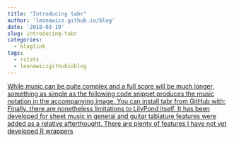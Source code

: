```yaml
---
title: "Introducing tabr"
author: 'leonawicz.github.io/blog'
date: '2018-03-19'
slug: introducing-tabr
categories:
  - bloglink
tags:
  - rstats
  - leonawiczgithubioblog
---
```


[While music can be quite complex and a full score will be much longer, something as simple as the following code snippet produces the music notation in the accompanying image. You can install tabr from GitHub with: Finally, there are nonetheless limitations to LilyPond itself. It has been developed for sheet music in general and guitar tablature features were added as a relative afterthought. There are plenty of features I have not yet developed R wrappers<i class="fas fa-external-link-alt"></i>](https://leonawicz.github.io/blog/post/introducing-tabr-guitar-tabs-with-r/)

